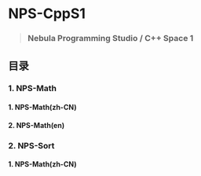 # **NPS**-CppS1
> ### Nebula Programming Studio / C++ Space 1

## 目录
### 1. NPS-Math
####    1. NPS-Math(zh-CN)
####    2. NPS-Math(en)
### 2. NPS-Sort
####    1. NPS-Math(zh-CN)
